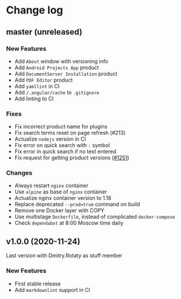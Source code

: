 # Change log

## master (unreleased)

### New Features

* Add `About` window with versioning info
* Add `Android Projects App` product
* Add `DocumentServer Installation` product
* Add `PDF Editor` product
* Add `yamllint` in CI
* Add `/.angular/cache` to `.gitignore`
* Add linting to CI

### Fixes

* Fix incorrect product name for plugins
* Fix search terms reset on page refresh (#213)
* Actualize `nodejs` version in CI
* Fix error on quick search with `:` symbol
* Fix error in quick search if no text entered
* Fix request for getting product versions ([#1251](https://github.com/ONLYOFFICE-QA/buguette/issues/1251))

### Changes

* Always restart `nginx` container
* Use `alpine` as base of `nginx` container
* Actualize nginx container version to 1.18
* Replace deprecated `--prod=true` command on build
* Remove one Docker layer with COPY
* Use multistage `Dockerfile`, instead of complicated `docker-compose`
* Check `dependabot` at 8:00 Moscow time daily

## v1.0.0 (2020-11-24)

Last version with Dmitry.Rotaty as stuff member

### New Features

* First stable release
* Add `markdownlint` support in CI
